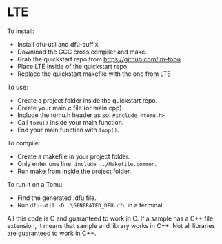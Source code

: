 # LTE

To install:

- Install dfu-util and dfu-suffix.
- Download the GCC cross compiler and make.
- Grab the quickstart repo from https://github.com/im-tobu
- Place LTE inside of the quickstart repo
- Replace the quickstart makefile with the one from LTE

To use:

- Create a project folder inside the quickstart repo.
- Create your main.c file (or main.cpp).
- Include the tomu.h header as so: `#include <tomu.h>`
- Call `tomu()` inside your main function.
- End your main function with `loop()`.

To compile:

- Create a makefile in your project folder.
- Only enter one line. `include ../Makefile.common`.
- Run make from inside the project folder.

To run it on a Tomu:

- Find the generated .dfu file.
- Run `dfu-util -D .\GENERATED_DFU.dfu` in a terminal.

All this code is C and guaranteed to work in C.
If a sample has a C++ file extension, it means that sample and library works in C++.
Not all libraries are guaranteed to work in C++.
